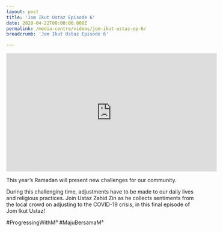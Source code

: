 ```yaml
---
layout: post
title: 'Jom Ikut Ustaz Episode 6'
date: 2020-04-22T00:00:00.000Z
permalink: /media-centre/videos/jom-ikut-ustaz-ep-6/
breadcrumb: 'Jom Ikut Ustaz Episode 6'

---
```



<div class="bp-youtube">
<iframe width="560" height="315" src="https://www.youtube.com/embed/PRmTcf9LO20" frameborder="0" allow="accelerometer; autoplay; encrypted-media; gyroscope; picture-in-picture" allowfullscreen></iframe>

</div>

This year’s Ramadan will present new challenges for our community.

During this challenging time, adjustments have to be made to our daily lives and religious practices. Join Ustaz Zahid Zin as he collects sentiments from the local crowd on adjusting to the COVID-19 crisis, in this final episode of Jom Ikut Ustaz!

#ProgressingWithM³ #MajuBersamaM³
